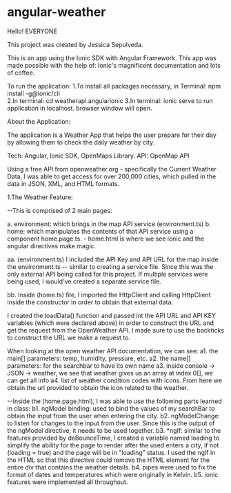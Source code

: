 # angular-weather
Hello! EVERYONE

This project was created by Jessica Sepulveda.

This is an app using the Ionic SDK with Angular Framework. 
This app was made possible with the help of: Ionic's magnificent documentation and lots of coffee.


To run the application: 
1.To install all packages necessary, in Terminal:  npm install -g@ionic/cli  
2.In terminal: cd weatherapi.angularionic
3.In terminal: ionic serve    to run application in localhost. browser window will open. 

About the Application: 

The application is a Weather App that helps the user prepare for their day by allowing them to 
check the daily weather by city. 

Tech: Angular, Ionic SDK, OpenMaps Library.
API: OpenMap API

Using a free API from openweather.org - specifically the Current Weather Data, 
I was able to get access for over 200,000 cities, which pulled in the data in JSON, XML, and HTML formats. 

1.The Weather Feature: 

--This is comprised of 2 main pages:

a. environment: which brings in the map API service (environment.ts) 
b. home: which manipulates the contents of that API service using a component home.page.ts.
        - home.html is where we see ionic and the angular directives make magic.

aa. (environment.ts) I included the API Key and API URL for the map inside the environment.ts -- similar to creating a service file. Since this was the only external API being called for this project. If multiple services were being used, I would've created a separate service file. 

bb. Inside (home.ts) file, I imported the HttpClient and calling HttpClient inside the constructor in order to obtain that external data.

I created the loadData() function and passed int the API URL and API KEY variables (which were declared above) in order to construct the URL and get the request from the OpenWeather API. I made sure to use the backticks to construct the URL we make a request to. 

When looking at the open weather API documentation, we can see: 
a1. the main[] parameters: temp, humidity, pressure, etc.
a2. the name[] parameters: for the searchbar to have its own name
a3. inside console -> JSON -> weather, we see that weather gives us an array at index 0[],  we can get all info
a4. list of weather condition codes with icons. From here we obtain the url provided to obtain the icon related to the weather. 

--Inside the (home.page.html), I was able to use the following parts learned in class: 
b1. ngModel binding: used to bind the values of my searchBar to obtain the input from the user when entering the city. 
b2. ngModelChange: to listen for changes to the input from the user. Since this is the output of the ngModel directive, it needs to be used together. 
b3. *ngIf: similar to the features provided by deBounceTime, I created a variable named loading to simplify the ability for the page to render after the used enters a city, if not (loading = true) and the page will be in "loading" status. 
    I used the ngIf in the HTML so that this directive could remove the HTML element for the entire div that contains the weather details. 
b4. pipes were used to fix the format of dates and temperatures which were originally in Kelvin. 
b5. ionic features were implemented all throughout. 





